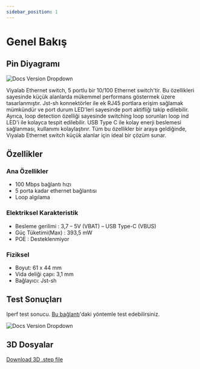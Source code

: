 ```yaml
---
sidebar_position: 1
---
```


# Genel Bakış

## Pin Diyagramı

![Docs Version Dropdown](https://viyalab.com/wp-content/uploads/2023/07/EthernetSwitch100.webp)

Viyalab Ethernet switch, 5 portlu bir 10/100 Ethernet switch'tir. Bu özellikleri sayesinde küçük alanlarda mükemmel performans göstermek üzere tasarlanmıştır. Jst-sh konnektörler ile ek RJ45 portlara erişim sağlamak mümkündür ve port durum LED'leri sayesinde port aktifliği takip edilebilir. Ayrıca, loop detection özelliği sayesinde switching loop sorunları loop ind LED'i ile kolayca tespit edilebilir. USB Type C ile kolay enerji beslemesi sağlanması, kullanımı kolaylaştırır. Tüm bu özellikler bir araya geldiğinde, Viyalab Ethernet switch küçük alanlar için ideal bir çözüm sunar.

## Özellikler

### Ana Özellikler

- 100 Mbps bağlantı hızı
- 5 porta kadar ethernet bağlantısı
- Loop algılama

### Elektriksel Karakteristik

- Besleme gerilimi : 3,7 – 5V (VBAT) – USB Type-C (VBUS)
- Güç Tüketimi(Max) : 393,5 mW
- POE : Desteklenmiyor

### Fiziksel

- Boyut: 61 x 44 mm
- Vida deliği çapı: 3,1 mm
- Bağlayıcı: Jst-sh

## Test Sonuçları

Iperf test sonucu. [Bu bağlantı](https://www.tp-link.com/tr/support/faq/2408/)'daki yöntemle test edebilirsiniz.

![Docs Version Dropdown](https://viyalab.com/wp-content/uploads/2023/07/Switchtest.webp)

## 3D Dosyalar

[Download 3D .step file](https://drive.google.com/uc?export=download&id=1A_va0NSuURz7Utjz5EJtXm5IVwEPn9ly)